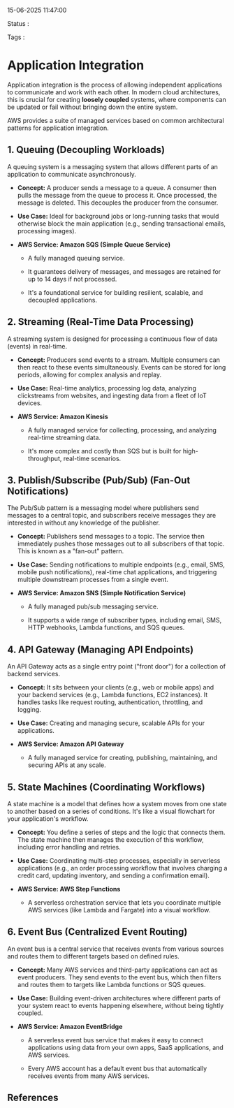 15-06-2025 11:47:00

Status :

Tags :

# Application Integration

Application integration is the process of allowing independent applications to communicate and work with each other. In modern cloud architectures, this is crucial for creating **loosely coupled** systems, where components can be updated or fail without bringing down the entire system.

AWS provides a suite of managed services based on common architectural patterns for application integration.

## 1. Queuing (Decoupling Workloads)

A queuing system is a messaging system that allows different parts of an application to communicate asynchronously.

- **Concept:** A producer sends a message to a queue. A consumer then pulls the message from the queue to process it. Once processed, the message is deleted. This decouples the producer from the consumer.
    
- **Use Case:** Ideal for background jobs or long-running tasks that would otherwise block the main application (e.g., sending transactional emails, processing images).
    
- **AWS Service: Amazon SQS (Simple Queue Service)**
    
    - A fully managed queuing service.
        
    - It guarantees delivery of messages, and messages are retained for up to 14 days if not processed.
        
    - It's a foundational service for building resilient, scalable, and decoupled applications.
        

## 2. Streaming (Real-Time Data Processing)

A streaming system is designed for processing a continuous flow of data (events) in real-time.

- **Concept:** Producers send events to a stream. Multiple consumers can then react to these events simultaneously. Events can be stored for long periods, allowing for complex analysis and replay.
    
- **Use Case:** Real-time analytics, processing log data, analyzing clickstreams from websites, and ingesting data from a fleet of IoT devices.
    
- **AWS Service: Amazon Kinesis**
    
    - A fully managed service for collecting, processing, and analyzing real-time streaming data.
        
    - It's more complex and costly than SQS but is built for high-throughput, real-time scenarios.
        

## 3. Publish/Subscribe (Pub/Sub) (Fan-Out Notifications)

The Pub/Sub pattern is a messaging model where publishers send messages to a central topic, and subscribers receive messages they are interested in without any knowledge of the publisher.

- **Concept:** Publishers send messages to a topic. The service then immediately pushes those messages out to all subscribers of that topic. This is known as a "fan-out" pattern.
    
- **Use Case:** Sending notifications to multiple endpoints (e.g., email, SMS, mobile push notifications), real-time chat applications, and triggering multiple downstream processes from a single event.
    
- **AWS Service: Amazon SNS (Simple Notification Service)**
    
    - A fully managed pub/sub messaging service.
        
    - It supports a wide range of subscriber types, including email, SMS, HTTP webhooks, Lambda functions, and SQS queues.
        

## 4. API Gateway (Managing API Endpoints)

An API Gateway acts as a single entry point ("front door") for a collection of backend services.

- **Concept:** It sits between your clients (e.g., web or mobile apps) and your backend services (e.g., Lambda functions, EC2 instances). It handles tasks like request routing, authentication, throttling, and logging.
    
- **Use Case:** Creating and managing secure, scalable APIs for your applications.
    
- **AWS Service: Amazon API Gateway**
    
    - A fully managed service for creating, publishing, maintaining, and securing APIs at any scale.
        

## 5. State Machines (Coordinating Workflows)

A state machine is a model that defines how a system moves from one state to another based on a series of conditions. It's like a visual flowchart for your application's workflow.

- **Concept:** You define a series of steps and the logic that connects them. The state machine then manages the execution of this workflow, including error handling and retries.
    
- **Use Case:** Coordinating multi-step processes, especially in serverless applications (e.g., an order processing workflow that involves charging a credit card, updating inventory, and sending a confirmation email).
    
- **AWS Service: AWS Step Functions**
    
    - A serverless orchestration service that lets you coordinate multiple AWS services (like Lambda and Fargate) into a visual workflow.
        

## 6. Event Bus (Centralized Event Routing)

An event bus is a central service that receives events from various sources and routes them to different targets based on defined rules.

- **Concept:** Many AWS services and third-party applications can act as event producers. They send events to the event bus, which then filters and routes them to targets like Lambda functions or SQS queues.
    
- **Use Case:** Building event-driven architectures where different parts of your system react to events happening elsewhere, without being tightly coupled.
    
- **AWS Service: Amazon EventBridge**
    
    - A serverless event bus service that makes it easy to connect applications using data from your own apps, SaaS applications, and AWS services.
        
    - Every AWS account has a default event bus that automatically receives events from many AWS services.


## References


